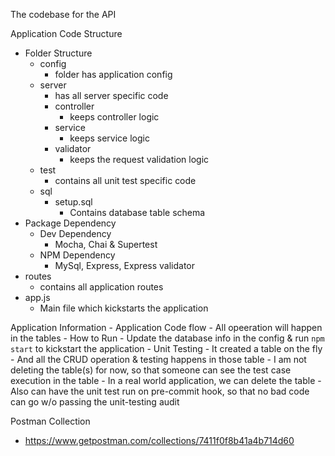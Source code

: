 The codebase for the API 

Application Code Structure
- Folder Structure
    - config 
        - folder has application config
    - server
        - has all server specific code
        - controller
            - keeps controller logic
        - service
            - keeps service logic
        - validator
            - keeps the request validation logic
    - test
        - contains all unit test specific code
    - sql
        - setup.sql
            - Contains database table schema
- Package Dependency
    - Dev Dependency
        - Mocha, Chai & Supertest
    - NPM Dependency
        - MySql, Express, Express validator
- routes
    - contains all application routes
- app.js
    - Main file which kickstarts the application

Application Information
    - Application Code flow
        - All opeeration will happen in the tables
    - How to Run
        - Update the database info in the config & run `npm start` to kickstart the application
    - Unit Testing
        - It created a table on the fly
        - And all the CRUD operation & testing happens in those table
        - I am not deleting the table(s) for now, so that someone can see the test case execution in the table
        - In a real world application, we can delete the table
        - Also can have the unit test run on pre-commit hook, so that no bad code can go w/o passing the unit-testing audit

Postman Collection
- https://www.getpostman.com/collections/7411f0f8b41a4b714d60
